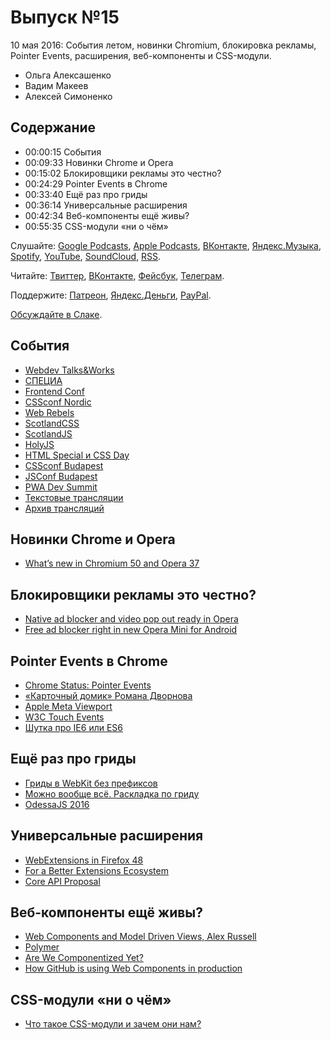 # Выпуск №15

10 мая 2016: События летом, новинки Chromium, блокировка рекламы, Pointer Events, расширения, веб-компоненты и CSS-модули.

- Ольга Алексашенко
- Вадим Макеев
- Алексей Симоненко

## Содержание

- 00:00:15 События
- 00:09:33 Новинки Chrome и Opera
- 00:15:02 Блокировщики рекламы это честно?
- 00:24:29 Pointer Events в Chrome
- 00:33:40 Ещё раз про гриды
- 00:36:14 Универсальные расширения
- 00:42:34 Веб-компоненты ещё живы?
- 00:55:35 CSS-модули «ни о чём»

Слушайте: [Google Podcasts](https://podcasts.google.com/?feed=aHR0cHM6Ly93ZWItc3RhbmRhcmRzLnJ1L3BvZGNhc3QvZmVlZC8), [Apple Podcasts](https://podcasts.apple.com/podcast/id1080500016), [ВКонтакте](https://vk.com/podcasts-32017543), [Яндекс.Музыка](https://music.yandex.ru/album/6245956), [Spotify](https://open.spotify.com/show/3rzAcADjpBpXt73L0epTjV), [YouTube](https://www.youtube.com/playlist?list=PLMBnwIwFEFHcwuevhsNXkFTcadeX5R1Go), [SoundCloud](https://soundcloud.com/web-standards), [RSS](https://web-standards.ru/podcast/feed/).

Читайте: [Твиттер](https://twitter.com/webstandards_ru), [ВКонтакте](https://vk.com/webstandards_ru), [Фейсбук](https://www.facebook.com/webstandardsru), [Телеграм](https://t.me/webstandards_ru).

Поддержите: [Патреон](https://www.patreon.com/webstandards_ru), [Яндекс.Деньги](https://money.yandex.ru/to/41001119329753), [PayPal](https://www.paypal.me/pepelsbey).

[Обсуждайте в Слаке](http://slack.web-standards.ru/).

## События

- [Webdev Talks&Works](http://t-n-w.ru/)
- [СПЕЦИА](http://specia.pro/)
- [Frontend Conf](http://frontendconf.ru/)
- [CSSconf Nordic](http://cssconf.no/)
- [Web Rebels](https://www.webrebels.org/)
- [ScotlandCSS](http://scotlandcss.com/)
- [ScotlandJS](http://scotlandjs.com/)
- [HolyJS](http://holyjs.ru/)
- [HTML Special и CSS Day](http://cssday.nl/2016)
- [CSSconf Budapest](http://cssconfbp.rocks/)
- [JSConf Budapest](http://jsconfbp.com/)
- [PWA Dev Summit](https://events.withgoogle.com/pwa-save-the-date/)
- [Текстовые трансляции](https://twitter.com/webstandards_up)
- [Архив трансляций](https://github.com/web-standards-ru/web-standards-up)

## Новинки Chrome и Opera

- [What’s new in Chromium 50 and Opera 37](https://dev.opera.com/blog/opera-37/)

## Блокировщики рекламы это честно?

- [Native ad blocker and video pop out ready in Opera](http://www.opera.com/blogs/desktop/2016/05/ad-blocker-opera-for-windows-mac-free/)
- [Free ad blocker right in new Opera Mini for Android](http://www.opera.com/blogs/mobile/2016/05/free-ad-blocker-new-opera-mini-for-android/)

## Pointer Events в Chrome

- [Chrome Status: Pointer Events](https://www.chromestatus.com/feature/4504699138998272)
- [«Карточный домик» Романа Дворнова](https://youtu.be/dQoz5KZUH2M)
- [Apple Meta Viewport](https://developer.apple.com/library/ios/documentation/AppleApplications/Reference/SafariWebContent/UsingtheViewport/UsingtheViewport.html)
- [W3C Touch Events](https://www.w3.org/TR/touch-events/)
- [Шутка про IE6 или ES6](https://twitter.com/marcosc/status/728779835468746752)

## Ещё раз про гриды

- [Гриды в WebKit без префиксов](https://bugs.webkit.org/show_bug.cgi?id=157137)
- [Можно вообще всё. Раскладка по гриду](https://youtu.be/JoRVUILXLxU)
- [OdessaJS 2016](http://odessajs.org/)

## Универсальные расширения

- [WebExtensions in Firefox 48](https://blog.mozilla.org/addons/2016/04/29/webextensions-in-firefox-48/)
- [For a Better Extensions Ecosystem](https://dev.opera.com/blog/better-extensions-ecosystem/)
- [Core API Proposal](https://lists.w3.org/Archives/Public/public-browserext/2016May/0000.html)

## Веб-компоненты ещё живы?

- [Web Components and Model Driven Views, Alex Russell](https://vimeo.com/33430613)
- [Polymer](https://www.polymer-project.org/)
- [Are We Componentized Yet?](http://jonrimmer.github.io/are-we-componentized-yet/)
- [How GitHub is using Web Components in production](http://webcomponents.org/articles/interview-with-joshua-peek/)

## CSS-модули «ни о чём»

- [Что такое CSS-модули и зачем они нам?](http://frontender.info/css-modules-part-1-need/)
